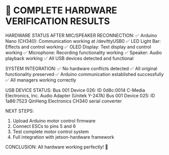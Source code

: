 
🎉 COMPLETE HARDWARE VERIFICATION RESULTS
==========================================

HARDWARE STATUS AFTER MIC/SPEAKER RECONNECTION:
✅ Arduino Nano (CH340): Communication working at /dev/ttyUSB0
✅ LED Light Bar: Effects and control working 
✅ OLED Display: Text display and control working
✅ Microphone: Recording functionality working
✅ Speaker: Audio playback working
✅ All USB devices detected and functional

SYSTEM INTEGRATION:
✅ No hardware conflicts detected
✅ All original functionality preserved
✅ Arduino communication established successfully
✅ All managers working correctly

USB DEVICE STATUS:
Bus 001 Device 026: ID 0d8c:0014 C-Media Electronics, Inc. Audio Adapter (Unitek Y-247A)
Bus 001 Device 025: ID 1a86:7523 QinHeng Electronics CH340 serial converter

NEXT STEPS:
1. Upload Arduino motor control firmware
2. Connect ESCs to pins 5 and 6
3. Test complete motor control system
4. Full integration with jetson-hardware framework

CONCLUSION: All hardware working perfectly! 🎯

